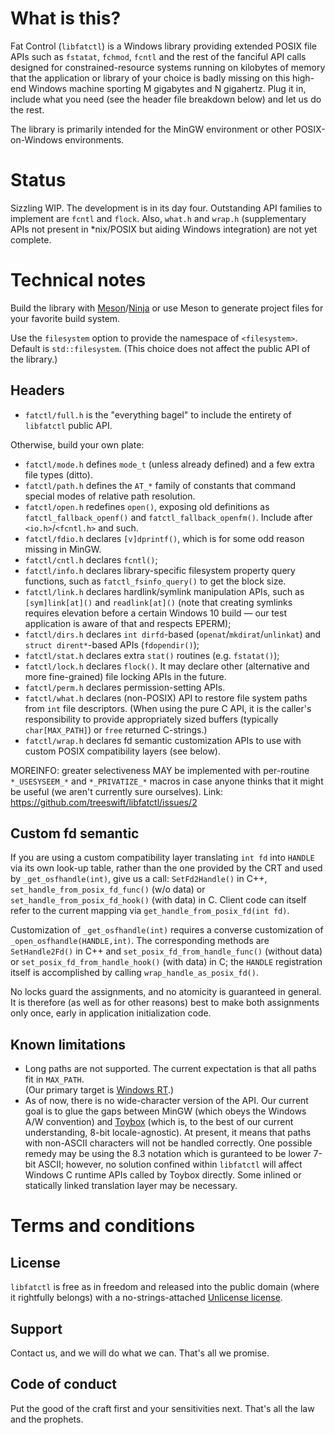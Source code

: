 # What is this?

Fat Control (`libfatctl`) is a Windows library providing extended POSIX file APIs such as `fstatat`, `fchmod`, `fcntl`
and the rest of the fanciful API calls designed for constrained-resource systems running on kilobytes of memory that
the application or library of your choice is badly missing on this high-end Windows machine sporting M gigabytes and
N gigahertz. Plug it in, include what you need (see the header file breakdown below) and let us do the rest.

The library is primarily intended for the MinGW environment or other POSIX-on-Windows environments.

# Status

Sizzling WIP. The development is in its day four. Outstanding API families to implement are `fcntl` and `flock`. Also,
`what.h` and `wrap.h` (supplementary APIs not present in *nix/POSIX but aiding Windows integration) are not yet complete.

# Technical notes

Build the library with [Meson](https://mesonbuild.com)/[Ninja](https://ninja-build.org)
or use Meson to generate project files for your favorite build system.

Use the `filesystem` option to provide the namespace of `<filesystem>`. Default is `std::filesystem`.
(This choice does not affect the public API of the library.)

## Headers

* `fatctl/full.h` is the "everything bagel" to include the entirety of `libfatctl` public API.

Otherwise, build your own plate:

* `fatctl/mode.h` defines `mode_t` (unless already defined) and a few extra file types (ditto).
* `fatctl/path.h` defines the `AT_*` family of constants that command special modes of relative path resolution.
* `fatctl/open.h` redefines `open()`, exposing old definitions as `fatctl_fallback_openf()` and `fatctl_fallback_openfm()`.
 Include after `<io.h>`/`<fcntl.h>` and such.
* `fatctl/fdio.h` declares `[v]dprintf()`, which is for some odd reason missing in MinGW.
* `fatctl/cntl.h` declares `fcntl()`;
* `fatctl/info.h` declares library-specific filesystem property query functions, such as `fatctl_fsinfo_query()` to get the block size.
* `fatctl/link.h` declares hardlink/symlink manipulation APIs, such as `[sym]link[at]()` and `readlink[at]()` (note that creating symlinks
 requires elevation before a certain Windows 10 build — our test application is aware of that and respects EPERM);
* `fatctl/dirs.h` declares `int dirfd`-based (`openat`/`mkdirat`/`unlinkat`) and `struct dirent*`-based APIs (`fdopendir()`);
* `fatctl/stat.h` declares extra `stat()` routines (e.g. `fstatat()`);
* `fatctl/lock.h` declares `flock()`. It may declare other (alternative and more fine-grained) file locking APIs in the future.
* `fatctl/perm.h` declares permission-setting APIs.
* `fatctl/what.h` declares (non-POSIX) API to restore file system paths from `int` file descriptors. (When using the pure C API,
 it is the caller's responsibility to provide appropriately sized buffers (typically `char[MAX_PATH]`) or `free` returned C-strings.)
* `fatctl/wrap.h` declares fd semantic customization APIs to use with custom POSIX compatibility layers (see below).

MOREINFO: greater selectiveness MAY be implemented with per-routine `*_USESYSЕEM_*` and `*_PRIVATIZE_*` macros in case anyone
thinks that it might be useful (we aren't currently sure ourselves). Link: https://github.com/treeswift/libfatctl/issues/2

## Custom fd semantic

If you are using a custom compatibility layer translating `int fd` into `HANDLE` via its own look-up table,
rather than the one provided by the CRT and used by `_get_osfhandle(int)`, give us a call: `SetFd2Handle()`
in C++, `set_handle_from_posix_fd_func()` (w/o data) or `set_handle_from_posix_fd_hook()` (with data) in C.
Client code can itself refer to the current mapping via `get_handle_from_posix_fd(int fd)`.

Customization of `_get_osfhandle(int)` requires a converse customization of `_open_osfhandle(HANDLE,int)`.
The corresponding methods are `SetHandle2Fd()` in C++ and `set_posix_fd_from_handle_func()` (without data)
or `set_posix_fd_from_handle_hook()` (with data) in C; the `HANDLE` registration itself is accomplished by
calling `wrap_handle_as_posix_fd()`.

No locks guard the assignments, and no atomicity is guaranteed in general. It is therefore (as well as for
other reasons) best to make both assignments only once, early in application initialization code.

## Known limitations

* Long paths are not supported. The current expectation is that all paths fit in `MAX_PATH`.    
 (Our primary target is [Windows RT](https://github.com/armdevvel/mxe-SHARED).)
* As of now, there is no wide-character version of the API. Our current goal is to glue the gaps between MinGW (which
obeys the Windows A/W convention) and [Toybox](https://landley.net/toybox) (which is, to the best of our current
understanding, 8-bit locale-agnostic).
At present, it means that paths with non-ASCII characters will not be handled correctly. One possible remedy may be using
the 8.3 notation which is guranteed to be lower 7-bit ASCII; however, no solution confined within `libfatctl` will affect
Windows C runtime APIs called by Toybox directly. Some inlined or statically linked translation layer may be necessary.

# Terms and conditions

## License

`libfatctl` is free as in freedom and released into the public domain (where it rightfully belongs)
with a no-strings-attached [Unlicense license](LICENSE).

## Support

Contact us, and we will do what we can. That's all we promise.

## Code of conduct

Put the good of the craft first and your sensitivities next. That's all the law and the prophets.
